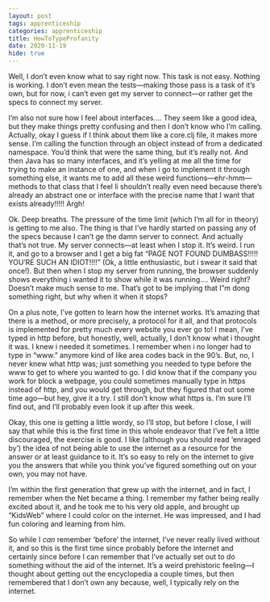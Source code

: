 ```yaml
---
layout: post 
tags: apprenticeship
categories: apprenticeship
title: HowToTypeProfanity
date: 2020-11-19
hide: true
---
```


Well, I don’t even know what to say right now.  This task is not easy.  Nothing is working.  I don’t even mean the tests—making those pass is a task of it’s own, but for now, i can’t even get my server to connect—or rather get the specs to connect my server.  

I’m also not sure how I feel about interfaces…. They seem like a good idea, but they make things pretty confusing and then I don’t know who I’m calling.  Actually, okay I guess if I think about them like a core.clj file, it makes more sense.  I’m calling the function through an object instead of from a dedicated namespace.  You’d think that were the same thing, but it’s really not.  And then Java has so many interfaces, and it’s yelling at me all the time for trying to make an instance of one, and when i go to implement it through something else, it wants me to add all these weird functions—ehr-hmm—methods to that class that I feel li shouldn’t really even need because there’s already an abstract one or interface with the precise name that I want that exists already!!!!!  Argh!

Ok.  Deep breaths.  The pressure of the time limit (which I’m all for in theory) is getting to me also.  The thing is that I’ve hardly started on passing any of the specs because I can’t ge the damn server to connect.  And actually that’s not true.  My server connects—at least when I stop it.  It’s weird.  I run it, and go to a browser and I get a big fat “PAGE NOT FOUND DUMBASS!!!!! YOU’RE SUCH AN  IDIOT!!!!” (Ok, a little enthusiastic, but i swear it said that once!).  But then when I stop my server from running, the browser suddenly shows everything i wanted it to show while it was running…. Weird right?  Doesn’t make much sense to me.  That’s got to be implying that I”m dong something right, but why when it when it stops?  

On a plus note, I’ve gotten to learn how the internet works.  It’s amazing that there is a method, or more precisely, a protocol for it all, and that protocols is implemented for pretty much every website you ever go to!  I mean, I’ve typed in http before, but honestly, well, actually, I don’t know what i thought it was. I knew i needed it sometimes.  I remember when i no longer had to type in “www.” anymore kind of like area codes back in the 90’s.  But, no, I never knew what http was; just something you needed to type before the www to get to where you wanted to go.  I did know that if the company you work for block a webpage, you could sometimes manually type in https instead of http, and you would get through, but they figured that out some time ago—but hey, give it a try.  I still don’t know what https is.  I’m sure I’ll find out, and I’ll probably even look it up after this week.  

Okay, this one is getting a little wordy, so I’ll stop, but before I close, I will say that while this is the first time in this whole endeavor that I’ve felt a little discouraged, the exercise is good.  I like (although you should read ‘enraged by’) the idea of not being able to use the internet as a resource for the answer or at least guidance to it.  It’s so easy to rely on the internet to give you the answers that while you think you’ve figured something out on your own, you may not have.  

I’m within the first generation that grew up with the internet, and in fact, I remember when the Net became a thing.  I remember my father being really excited about it, and he took me to his very old apple, and brought up “KidsWeb” where I could color on the internet.  He was impressed, and I had fun coloring and learning from him.  

So while I *can* remember ‘before’ the internet, I’ve never really lived without it, and so this is the first time since probably before the internet and certainly since before I can remember that I’ve actually set out to do something without the aid of the internet.  It’s a weird prehistoric feeling—I thought about getting out the encyclopedia a couple times, but then remembered that I don’t own any because, well, I typically rely on the internet.

